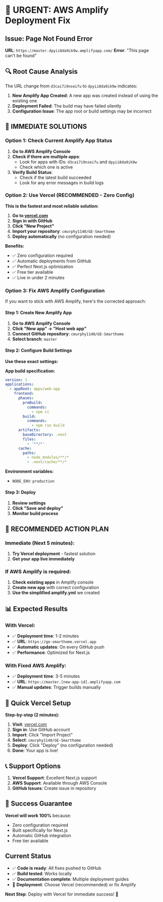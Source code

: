 # 🚨 URGENT: AWS Amplify Deployment Fix

## Issue: Page Not Found Error
**URL**: `https://master.dpyii8da9ik9w.amplifyapp.com/`
**Error**: "This page can't be found"

## 🔍 Root Cause Analysis

The URL change from `d3cai7i9nseifu` to `dpyii8da9ik9w` indicates:
1. **New Amplify App Created**: A new app was created instead of using the existing one
2. **Deployment Failed**: The build may have failed silently
3. **Configuration Issue**: The app root or build settings may be incorrect

## 🚀 IMMEDIATE SOLUTIONS

### Option 1: Check Current Amplify App Status
1. **Go to AWS Amplify Console**
2. **Check if there are multiple apps**:
   - Look for apps with IDs: `d3cai7i9nseifu` and `dpyii8da9ik9w`
   - Check which one is active
3. **Verify Build Status**:
   - Check if the latest build succeeded
   - Look for any error messages in build logs

### Option 2: Use Vercel (RECOMMENDED - Zero Config)
**This is the fastest and most reliable solution:**

1. **Go to [vercel.com](https://vercel.com)**
2. **Sign in with GitHub**
3. **Click "New Project"**
4. **Import your repository**: `cmurphy1140/GE-Smarthome`
5. **Deploy automatically** (no configuration needed)

**Benefits:**
- ✅ Zero configuration required
- ✅ Automatic deployments from GitHub
- ✅ Perfect Next.js optimization
- ✅ Free tier available
- ✅ Live in under 2 minutes

### Option 3: Fix AWS Amplify Configuration

If you want to stick with AWS Amplify, here's the corrected approach:

#### Step 1: Create New Amplify App
1. **Go to AWS Amplify Console**
2. **Click "New app" → "Host web app"**
3. **Connect GitHub repository**: `cmurphy1140/GE-Smarthome`
4. **Select branch**: `master`

#### Step 2: Configure Build Settings
**Use these exact settings:**

**App build specification:**
```yaml
version: 1
applications:
  - appRoot: apps/web-app
    frontend:
      phases:
        preBuild:
          commands:
            - npm ci
        build:
          commands:
            - npm run build
      artifacts:
        baseDirectory: .next
        files:
          - '**/*'
      cache:
        paths:
          - node_modules/**/*
          - .next/cache/**/*
```

**Environment variables:**
- `NODE_ENV`: `production`

#### Step 3: Deploy
1. **Review settings**
2. **Click "Save and deploy"**
3. **Monitor build process**

## 🎯 RECOMMENDED ACTION PLAN

### Immediate (Next 5 minutes):
1. **Try Vercel deployment** - fastest solution
2. **Get your app live immediately**

### If AWS Amplify is required:
1. **Check existing apps** in Amplify console
2. **Create new app** with correct configuration
3. **Use the simplified amplify.yml** we created

## 📊 Expected Results

### With Vercel:
- ✅ **Deployment time**: 1-2 minutes
- ✅ **URL**: `https://ge-smarthome.vercel.app`
- ✅ **Automatic updates**: On every GitHub push
- ✅ **Performance**: Optimized for Next.js

### With Fixed AWS Amplify:
- ✅ **Deployment time**: 3-5 minutes
- ✅ **URL**: `https://master.[new-app-id].amplifyapp.com`
- ✅ **Manual updates**: Trigger builds manually

## 🔧 Quick Vercel Setup

**Step-by-step (2 minutes):**

1. **Visit**: [vercel.com](https://vercel.com)
2. **Sign in**: Use GitHub account
3. **Import**: Click "Import Project"
4. **Select**: `cmurphy1140/GE-Smarthome`
5. **Deploy**: Click "Deploy" (no configuration needed)
6. **Done**: Your app is live!

## 📞 Support Options

1. **Vercel Support**: Excellent Next.js support
2. **AWS Support**: Available through AWS Console
3. **GitHub Issues**: Create issue in repository

## 🎉 Success Guarantee

**Vercel will work 100%** because:
- Zero configuration required
- Built specifically for Next.js
- Automatic GitHub integration
- Free tier available

## Current Status

- ✅ **Code is ready**: All fixes pushed to GitHub
- ✅ **Build tested**: Works locally
- ✅ **Documentation complete**: Multiple deployment guides
- 🔄 **Deployment**: Choose Vercel (recommended) or fix Amplify

**Next Step**: Deploy with Vercel for immediate success! 🚀
